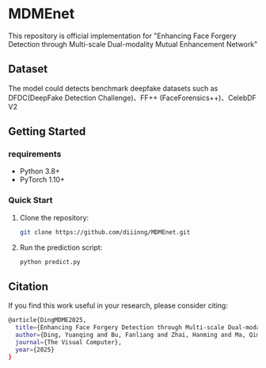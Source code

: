 # MDMEnet
This repository is official implementation for "Enhancing Face Forgery Detection through Multi-scale Dual-modality Mutual Enhancement Network"

## Dataset
The model could detects benchmark deepfake datasets such as DFDC(DeepFake Detection Challenge)、FF++ (FaceForensics++)、CelebDF V2

## Getting Started
### requirements
- Python 3.8+
- PyTorch 1.10+

### Quick Start
1. Clone the repository:
   ```bash
   git clone https://github.com/diiinng/MDMEnet.git
   
2. Run the prediction script:
   ```bash
   python predict.py

## Citation

If you find this work useful in your research, please consider citing:
```bash
@article{DingMDME2025,
  title={Enhancing Face Forgery Detection through Multi-scale Dual-modality Mutual Enhancement Network},
  author={Ding, Yuanqing and Bu, Fanliang and Zhai, Hanming and Ma, Qiming and Zhang, Liang},
  journal={The Visual Computer},
  year={2025}
}

